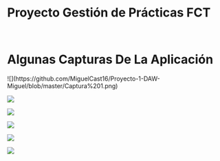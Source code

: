 <h1>Proyecto Gestión de Prácticas FCT </h1>
<br>



<h1>Algunas Capturas De La Aplicación </h1>
![](https://github.com/MiguelCast16/Proyecto-1-DAW-Miguel/blob/master/Captura%201.png)

![](https://github.com/MiguelCast16/Proyecto-1-DAW-Miguel/blob/master/Captura%202.png)

![](https://github.com/MiguelCast16/Proyecto-1-DAW-Miguel/blob/master/Captura%203.png)

![](https://github.com/MiguelCast16/Proyecto-1-DAW-Miguel/blob/master/Captura%204.png)

![](https://github.com/MiguelCast16/Proyecto-1-DAW-Miguel/blob/master/Captura%205.png)

![](https://github.com/MiguelCast16/Proyecto-1-DAW-Miguel/blob/master/Captura%206.png)
